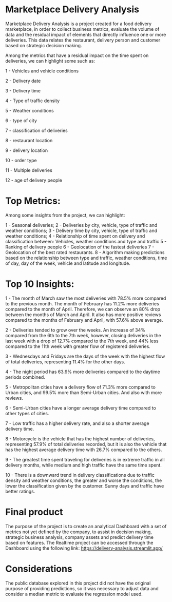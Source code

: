 # Marketplace Delivery Analysis

Marketplace Delivery Analysis is a project created for a food delivery marketplace, in order to collect business metrics, evaluate the volume of data and the residual impact of elements that directly influence one or more deliveries. This data relates the restaurant, delivery person and customer based on strategic decision making.

Among the metrics that have a residual impact on the time spent on deliveries, we can highlight some such as:

1 - Vehicles and vehicle conditions

2 - Delivery date

3 - Delivery time

4 - Type of traffic density

5 - Weather conditions

6 - type of city

7 - classification of deliveries

8 - restaurant location

9 - delivery location

10 - order type

11 - Multiple deliveries

12 - age of delivery people

# Top Metrics:

Among some insights from the project, we can highlight:

1 - Seasonal deliveries;
2 - Deliveries by city, vehicle, type of traffic and weather conditions;
3 - Delivery time by city, vehicle, type of traffic and weather conditions;
4 - Relationship of time spent on delivery and classification between: Vehicles, weather conditions and type and traffic
5 - Ranking of delivery people
6 - Geolocation of the fastest deliveries
7 - Geolocation of the best rated restaurants.
8 - Algorithm making predictions based on the relationship between type and traffic, weather conditions, time of day, day of the week, vehicle and latitude and longitude.

# Top 10 Insights:

1 - The month of March saw the most deliveries with 78.5% more compared to the previous month. The month of February has 11.2% more deliveries compared to the month of April. Therefore, we can observe an 80% drop between the months of March and April. It also has more positive reviews compared to the months of February and April, with 57.6% above average.

2 - Deliveries tended to grow over the weeks. An increase of 34% compared from the 6th to the 7th week, however, closing deliveries in the last week with a drop of 12.7% compared to the 7th week, and 44% less compared to the 11th week with greater flow of registered deliveries.

3 - Wednesdays and Fridays are the days of the week with the highest flow of total deliveries, representing 11.4% for the other days.

4 - The night period has 63.9% more deliveries compared to the daytime periods combined.

5 - Metropolitan cities have a delivery flow of 71.3% more compared to Urban cities, and 99.5% more than Semi-Urban cities. And also with more reviews.

6 - Semi-Urban cities have a longer average delivery time compared to other types of cities.

7 - Low traffic has a higher delivery rate, and also a shorter average delivery time.

8 - Motorcycle is the vehicle that has the highest number of deliveries, representing 57.9% of total deliveries recorded, but it is also the vehicle that has the highest average delivery time with 26.7% compared to the others.

9 - The greatest time spent traveling for deliveries is in extreme traffic in all delivery months, while medium and high traffic have the same time spent.

10 - There is a downward trend in delivery classifications due to traffic density and weather conditions, the greater and worse the conditions, the lower the classification given by the customer. Sunny days and traffic have better ratings.


# Final product

The purpose of the project is to create an analytical Dashboard with a set of metrics not yet defined by the company, to assist in decision making, strategic business analysis, company assets and predict delivery time based on features. The Realtime project can be accessed through the Dashboard using the following link: https://delivery-analysis.streamlit.app/

# Considerations

The public database explored in this project did not have the original purpose of providing predictions, so it was necessary to adjust data and consider a median metric to evaluate the regression model used.
